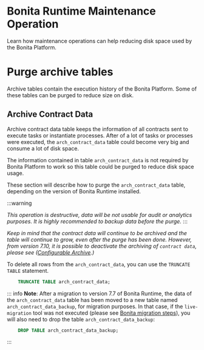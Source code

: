 # Bonita Runtime Maintenance Operation

Learn how maintenance operations can help reducing disk space used by the Bonita Platform.

# Purge archive tables

Archive tables contain the execution history of the Bonita Platform. Some of these tables can be purged to reduce size on disk.

## Archive Contract Data

Archive contract data table keeps the information of all contracts sent to execute tasks or instantiate processes.
After of a lot of tasks or processes were executed, the `arch_contract_data` table could become very big and
consume a lot of disk space.

The information contained in table `arch_contract_data` is not required by Bonita Platform to work so this table could be purged to reduce disk space usage.

These section will describe how to purge the `arch_contract_data` table, depending on the version of Bonita Runtime installed.

:::warning

_This operation is destructive, data will be not usable for audit or analytics purposes. It is highly recommended to backup data before the purge._
:::

_Keep in mind that the contract data will continue to be archived and the table will continue to grow, even after the purge has been done.
However, from version 7.10, it is possible to deactivate the archiving of `contract data`, please see ([Configurable Archive](configurable-archive.md).)_  

To delete all rows from the `arch_contract_data`, you can use the `TRUNCATE TABLE` statement.

```sql
    TRUNCATE TABLE arch_contract_data;
```

::: info
**Note**: After a migration to version 7.7 of Bonita Runtime, the data of the `arch_contract_data` table has been moved
to a new table named `arch_contract_data_backup`, for migration purposes.
In that case, if the `live-migration` tool was not executed (please see [Bonita migration steps](migrate-from-an-earlier-version-of-bonita-bpm.md)),
you will also need to drop the table `arch_contract_data_backup`:

```sql
    DROP TABLE arch_contract_data_backup;
```

:::
